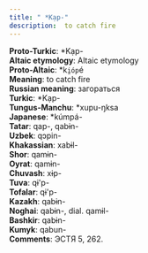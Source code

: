 ```yaml
---
title: " *Kạp-"
description:  to catch fire
---
```


<strong>Proto-Turkic</strong>:  *Kạp-<br>
<strong>Altaic etymology</strong>:  Altaic etymology<br>
<strong> Proto-Altaic</strong>:  *k`i̯óp`é<br>
<strong>Meaning</strong>:  to catch fire<br>
<strong>Russian meaning</strong>:  загораться<br>
<strong>Turkic</strong>:  *Kạp-<br>
<strong>Tungus-Manchu</strong>:  *xupu-ŋksa<br>
<strong>Japanese</strong>:  *kúmpá-<br>
<strong>Tatar</strong>:  qap-, qabɨn-<br>
<strong>Uzbek</strong>:  qɔpin-<br>
<strong>Khakassian</strong>:  xabɨl-<br>
<strong>Shor</strong>:  qamɨn-<br>
<strong>Oyrat</strong>:  qamɨn-<br>
<strong>Chuvash</strong>:  xɨp-<br>
<strong>Tuva</strong>:  qɨ'p-<br>
<strong>Tofalar</strong>:  qɨ'p-<br>
<strong>Kazakh</strong>:  qabɨn-<br>
<strong>Noghai</strong>:  qabɨn-, dial. qamɨl-<br>
<strong>Bashkir</strong>:  qabɨn-<br>
<strong>Kumyk</strong>:  qabun-<br>
<strong>Comments</strong>:  ЭСТЯ 5, 262.<br>


